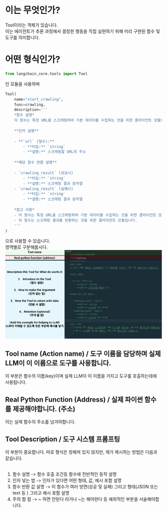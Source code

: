# 이는 무엇인가? 
Tool이라는 객체가 있습니다.<br>
이는 에이전트가 추론 과정에서 결정한 행동을 직접 실현하기 위해 미리 구현된 함수 및 도구를 의미합니다.<br>
# 어떤 형식인가? 
```python
from langchain_core.tools import Tool
```
인 모듈을 사용하며<br>

```python
Tool(
    name="start_crawling",
    func=crawling,
    description='''
    *함수 설명*
    이 함수는 특정 URL을 스크래핑하여 기본 데이터를 수집하는 것을 위한 클라이언트 모듈입니다.
    
    **인자 설명**
    
    - **`url` (필수):**
        - **타입:** `string`
        - **설명:** 스크래핑할 URL의 주소
        
    **해당 함수 반환 설명**
    
    - `crawling_result` (성공시)
        - **타입:** `string`
        - **설명:** 스크래핑 결과 문자열
    - `crawling_result` (실패시)
        - **타입:** `string`
        - **설명:** 스크래핑 결과 문자열
    
    *참고 사항*
    - 이 함수는 특정 URL을 스크래핑하여 기본 데이터를 수집하는 것을 위한 클라이언트 모듈입니다.
    - 이 함수는 스크래핑 결과를 반환하는 것을 위한 클라이언트 모듈입니다.
    '''
)
```
으로 사용할 수 있습니다.<br>
영역별로 구분해봅시다. <br>
![initial](https://github.com/lastime1650/Efficient_System_prompting_for_the_LLM_with_Langchain/blob/main/Agent/images/image2.png)
## Tool name (Action name) / 도구 이름을 담당하며 실제 LLM이 이 이름으로 도구를 사용합니다.
이 부분은 함수의 이름(key)이며 실제 LLM이 이 이름을 가지고 도구를 호출하는데에 사용됩니다.
<br>
## Real Python Function (Address) / 실제 파이썬 함수를 제공해야합니다.  (주소)
이는 실제 함수의 주소를 넘겨야합니다.
<br>
## Tool Description / 도구 시스템 프롬프팅
이 부분이 중요합니다. 따로 형식은 정해져 있지 않지만, 제가 제시하는 방법은 다음과 같습니다.<br><br>
1. 함수 설명 -> 함수 호출 조건등 함수에 전반적인 동작 설명<br>
2. 인자 넣는 법 -> 인자가 있다면 어떤 형태, 값, 예시 포함 설명<br>
3. 함수 반환 값 설명 -> 이 함수가 여러 방면(성공 및 실패) 그리고 형태(JSON 또는 text 등 ) 그리고 예시 포함 설명<br>
4. 주의 할 점  -> ~ 하면 안된다 라거나 ~는 해야한다 등 예외적인 부분을 서술해야합니다. <br>
<br>
